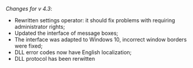 _Changes for v 4.3_:
- Rewritten settings operator: it should fix problems with requiring administrator rights;
- Updated the interface of message boxes;
- The interface was adapted to Windows 10, incorrect window borders were fixed;
- DLL error codes now have English localization;
- DLL protocol has been rerwitten

